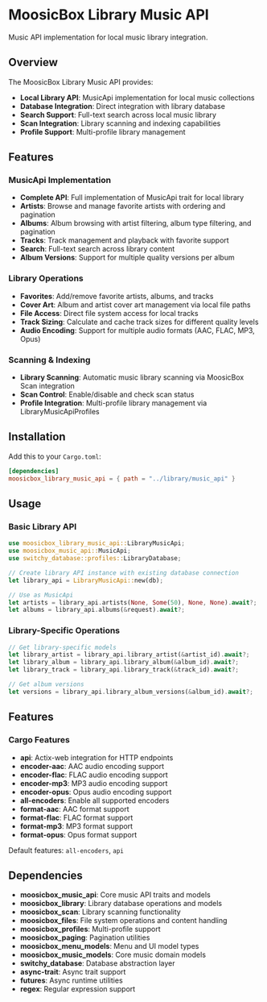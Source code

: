 # MoosicBox Library Music API

Music API implementation for local music library integration.

## Overview

The MoosicBox Library Music API provides:

- **Local Library API**: MusicApi implementation for local music collections
- **Database Integration**: Direct integration with library database
- **Search Support**: Full-text search across local music library
- **Scan Integration**: Library scanning and indexing capabilities
- **Profile Support**: Multi-profile library management

## Features

### MusicApi Implementation
- **Complete API**: Full implementation of MusicApi trait for local library
- **Artists**: Browse and manage favorite artists with ordering and pagination
- **Albums**: Album browsing with artist filtering, album type filtering, and pagination
- **Tracks**: Track management and playback with favorite support
- **Search**: Full-text search across library content
- **Album Versions**: Support for multiple quality versions per album

### Library Operations
- **Favorites**: Add/remove favorite artists, albums, and tracks
- **Cover Art**: Album and artist cover art management via local file paths
- **File Access**: Direct file system access for local tracks
- **Track Sizing**: Calculate and cache track sizes for different quality levels
- **Audio Encoding**: Support for multiple audio formats (AAC, FLAC, MP3, Opus)

### Scanning & Indexing
- **Library Scanning**: Automatic music library scanning via MoosicBox Scan integration
- **Scan Control**: Enable/disable and check scan status
- **Profile Integration**: Multi-profile library management via LibraryMusicApiProfiles

## Installation

Add this to your `Cargo.toml`:

```toml
[dependencies]
moosicbox_library_music_api = { path = "../library/music_api" }
```

## Usage

### Basic Library API

```rust
use moosicbox_library_music_api::LibraryMusicApi;
use moosicbox_music_api::MusicApi;
use switchy_database::profiles::LibraryDatabase;

// Create library API instance with existing database connection
let library_api = LibraryMusicApi::new(db);

// Use as MusicApi
let artists = library_api.artists(None, Some(50), None, None).await?;
let albums = library_api.albums(&request).await?;
```

### Library-Specific Operations

```rust
// Get library-specific models
let library_artist = library_api.library_artist(&artist_id).await?;
let library_album = library_api.library_album(&album_id).await?;
let library_track = library_api.library_track(&track_id).await?;

// Get album versions
let versions = library_api.library_album_versions(&album_id).await?;
```

## Features

### Cargo Features

- **api**: Actix-web integration for HTTP endpoints
- **encoder-aac**: AAC audio encoding support
- **encoder-flac**: FLAC audio encoding support
- **encoder-mp3**: MP3 audio encoding support
- **encoder-opus**: Opus audio encoding support
- **all-encoders**: Enable all supported encoders
- **format-aac**: AAC format support
- **format-flac**: FLAC format support
- **format-mp3**: MP3 format support
- **format-opus**: Opus format support

Default features: `all-encoders`, `api`

## Dependencies

- **moosicbox_music_api**: Core music API traits and models
- **moosicbox_library**: Library database operations and models
- **moosicbox_scan**: Library scanning functionality
- **moosicbox_files**: File system operations and content handling
- **moosicbox_profiles**: Multi-profile support
- **moosicbox_paging**: Pagination utilities
- **moosicbox_menu_models**: Menu and UI model types
- **moosicbox_music_models**: Core music domain models
- **switchy_database**: Database abstraction layer
- **async-trait**: Async trait support
- **futures**: Async runtime utilities
- **regex**: Regular expression support
